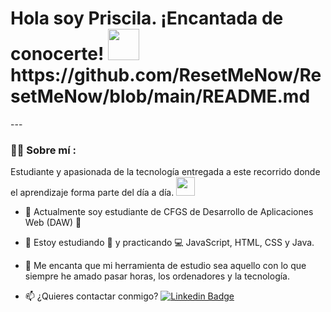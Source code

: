 <h1>
  Hola soy Priscila. ¡Encantada de conocerte!
  <img decoding="async" src="https://media2.giphy.com/media/v1.Y2lkPTc5MGI3NjExZmZxMDdlcDBxcHNsdGV1dTVrMHV4c2toN2tqOWt2emJtNTRhM25keCZlcD12MV9pbnRlcm5hbF9naWZfYnlfaWQmY3Q9Zw/78XCFBGOlS6keY1Bil/giphy.gif" width="50px"/>https://github.com/ResetMeNow/ResetMeNow/blob/main/README.md
</h1>
---
 <div id="header" align="left">

### :woman_technologist: Sobre mí :
Estudiante y apasionada de la tecnología entregada a este recorrido donde el aprendizaje forma parte del día a día. <img decoding="async" src="https://media.giphy.com/media/WUlplcMpOCEmTGBtBW/giphy.gif" width="30">
* :telescope: Actualmente soy estudiante de CFGS de Desarrollo de Aplicaciones Web (DAW) :muscle:

* :seedling: Estoy estudiando :blue_book: y practicando :computer: JavaScript, HTML, CSS y Java. 

* :heartbeat: Me encanta que mi herramienta de estudio sea aquello con lo que siempre he amado pasar horas, los ordenadores y la tecnología.

* :mailbox: ¿Quieres contactar conmigo? [![Linkedin Badge](https://img.shields.io/badge/-Priscila-blue?style=flat&logo=Linkedin&logoColor=white)](https://www.linkedin.com/in/priscilaluis/)

